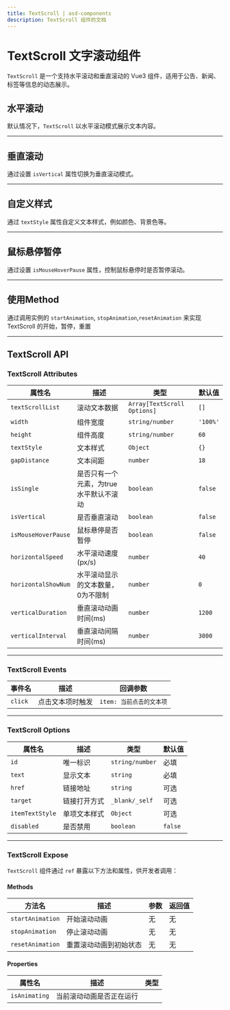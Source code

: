 ```yaml
---
title: TextScroll | asd-components
description: TextScroll 组件的文档
---
```

# TextScroll 文字滚动组件

`TextScroll` 是一个支持水平滚动和垂直滚动的 Vue3 组件，适用于公告、新闻、标签等信息的动态展示。


## 水平滚动

默认情况下，`TextScroll` 以水平滚动模式展示文本内容。

<preview path="../demo/TextScroll/Horizontal.vue" language="vue"></preview>

---

## 垂直滚动

通过设置 `isVertical` 属性切换为垂直滚动模式。

<preview path="../demo/TextScroll/Vertical.vue" language="vue"></preview>

---

## 自定义样式

通过 `textStyle` 属性自定义文本样式，例如颜色、背景色等。

<preview path="../demo/TextScroll/CustomStyle.vue" language="vue"></preview>

---

## 鼠标悬停暂停

通过设置 `isMouseHoverPause` 属性，控制鼠标悬停时是否暂停滚动。

<preview path="../demo/TextScroll/HoverPause.vue" language="vue"></preview>

---

## 使用Method
通过调用实例的 `startAnimation`, `stopAnimation`,`resetAnimation` 来实现TextScroll 的开始，暂停，重置

<preview path="../demo/TextScroll/Method.vue" language="vue"></preview>

---

## TextScroll API

### TextScroll Attributes

| 属性名               | 描述                                     | 类型                       | 默认值       |
| -------------------- | ---------------------------------------- | -------------------------- | ------------ |
| `textScrollList`     | 滚动文本数据                             | `Array[TextScroll Options]`                    | `[]`         |
| `width`              | 组件宽度                                 | `string/number`            | `'100%'`     |
| `height`             | 组件高度                                 | `string/number`            | `60`         |
| `textStyle`          | 文本样式                                 | `Object`                   | `{}`         |
| `gapDistance`        | 文本间距                                 | `number`                   | `18`         |
| `isSingle`           | 是否只有一个元素，为true 水平默认不滚动      | `boolean`                  | `false`      |
| `isVertical`         | 是否垂直滚动                             | `boolean`                  | `false`      |
| `isMouseHoverPause`  | 鼠标悬停是否暂停                         | `boolean`                  | `false`       |
| `horizontalSpeed`    | 水平滚动速度(px/s)                       | `number`                   | `40`         |
| `horizontalShowNum`  | 水平滚动显示的文本数量，0为不限制         | `number`                   | `0`          |
| `verticalDuration`   | 垂直滚动动画时间(ms)                     | `number`                   | `1200`       |
| `verticalInterval`   | 垂直滚动间隔时间(ms)                     | `number`                   | `3000`       |

---

### TextScroll Events

| 事件名   | 描述                 | 回调参数           |
| -------- | -------------------- | ------------------ |
| `click`  | 点击文本项时触发     | `item: 当前点击的文本项` |

---

### TextScroll Options

| 属性名          | 描述                 | 类型               | 默认值       |
| --------------- | -------------------- | ------------------ | ------------ |
| `id`            | 唯一标识             | `string/number`    | 必填         |
| `text`          | 显示文本             | `string`           | 必填         |
| `href`          | 链接地址             | `string`           | 可选         |
| `target`        | 链接打开方式         | `_blank/_self`     | 可选         |
| `itemTextStyle` | 单项文本样式         | `Object`           | 可选         |
| `disabled`      | 是否禁用             | `boolean`          | `false`      |

---

### TextScroll Expose

`TextScroll` 组件通过 `ref` 暴露以下方法和属性，供开发者调用：

#### Methods

| 方法名            | 描述                                   | 参数          | 返回值  |
| ----------------- | -------------------------------------- | ------------- | ------- |
| `startAnimation`  | 开始滚动动画                           | 无            | 无      |
| `stopAnimation`   | 停止滚动动画                           | 无            | 无      |
| `resetAnimation`  | 重置滚动动画到初始状态                 | 无            | 无      |

#### Properties

| 属性名            | 描述                                   | 类型          |
| ----------------- | -------------------------------------- | ------------- |
| `isAnimating`     | 当前滚动动画是否正在运行  